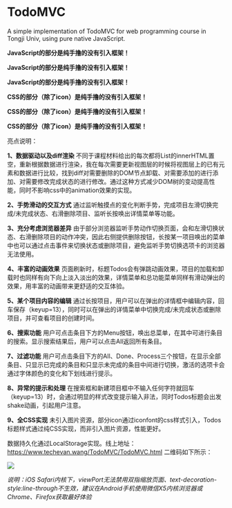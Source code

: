 # TodoMVC
A simple implementation of TodoMVC for web programming course in Tongji Univ, using pure native JavaScript.

**JavaScript的部分是纯手撸的没有引入框架！**

**JavaScript的部分是纯手撸的没有引入框架！**

**JavaScript的部分是纯手撸的没有引入框架！**

**CSS的部分（除了icon）是纯手撸的没有引入框架！**

**CSS的部分（除了icon）是纯手撸的没有引入框架！**

**CSS的部分（除了icon）是纯手撸的没有引入框架！**

亮点说明：

**1、数据驱动以及diff渲染**
不同于课程材料给出的每次都将List的innerHTML置空，重新根据数据进行渲染，我在每次需要更新视图层的时候将视图层上的已有元素和数据进行比较，找到diff对需要删除的DOM节点卸载、对需要添加的进行添加、对需要修改完成状态的进行修改。通过这种方式减少DOM树的变动提高性能，同时不影响css中的animation效果的实现。

**2、手势滑动的交互方式**
通过监听触摸点的变化判断手势，完成项目左滑切换完成/未完成状态、右滑删除项目、监听长按唤出详情菜单等功能。

**3、充分考虑浏览器差异**
由于部分浏览器监听手势动作切换页面，会和左滑切换状态、右滑删除项目的动作冲突，因此右侧提供删除按钮，长按某一项目唤出的菜单中也可以通过点击事件来切换状态或删除项目，避免监听手势切换选项卡的浏览器无法使用。

**4、丰富的动画效果**
页面刷新时，标题Todos会有弹跳动画效果，项目的加载和卸载时也同样有向下向上淡入淡出的效果，详情菜单和总功能菜单同样有滑动弹出的效果，用丰富的动画带来更舒适的交互体验。

**5、某个项目内容的编辑**
通过长按项目，用户可以在弹出的详情框中编辑内容，回车保存（keyup=13），同时可以在弹出的详情菜单中切换完成/未完成状态或删除项目，并可查看项目的创建时间。

**6、搜索功能**
用户可点击条目下方的Menu按钮，唤出总菜单，在其中可进行条目的搜索。显示搜索结果后，用户可以点击All返回所有条目。

**7、过滤功能**
用户可点击条目下方的All、Done、Process三个按钮，在显示全部条目、只显示已完成的条目和只显示未完成的条目中间进行切换，激活的选项卡会通过字体颜色的变化和下划线进行提示。

**8、异常的提示和处理**
在搜索框和新建项目框中不输入任何字符就回车（keyup=13）时，会通过明显的样式改变提示输入非法，同时Todos标题会出发shake动画，引起用户注意。

**9、全CSS实现**
未引入图片资源，部分icon通过iconfont的css样式引入，Todos标题样式通过纯CSS实现，而非引入图片资源，性能更好。

数据持久化通过LocalStorage实现。线上地址：https://www.techevan.wang/TodoMVC/TodoMVC.html
二维码如下所示：

<img src='https://www.techevan.wang/TodoMVC/TodoMVC.png'/>

*说明：iOS Safari内核下，viewPort无法禁用双指缩放页面、text-decoration-style:line-through不生效，建议在Android手机使用微信X5内核浏览器或Chrome、Firefox获取最好体验*
